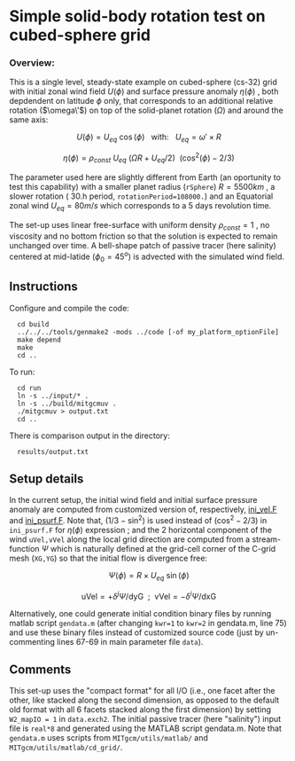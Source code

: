 Simple solid-body rotation test on cubed-sphere grid
========================================================

### Overview:
This is a single level, steady-state example on cubed-sphere (cs-32) grid with initial zonal wind field $U(\phi)$ and surface pressure anomaly $\eta(\phi)$ , both depdendent on latitude $\phi$ only,  that corresponds to an additional relative rotation ($\omega\'$) on top of the solid-planet rotation ($\Omega$) and around the same axis:

$$ U(\phi) = U_{eq} ~ \cos( \phi ) ~~~ \mathrm{with:} ~~~ U_{eq} = \omega' \times R $$

$$ \eta(\phi) = \rho_{const} ~ U_{eq} ~ ( \Omega R + U_{eq} / 2 ) ~~ ( \cos^{2}(\phi) - 2/3 ) $$

The parameter used here are slightly different from Earth (an oportunity to test this capability) with a smaller planet radius (`rSphere`) $R = 5500 km$ , a slower rotation ( 30.h period, `rotationPeriod=108000.`) and an Equatorial zonal wind $U_{eq} = 80 m/s$ which corresponds to a 5 days revolution time.

The set-up uses linear free-surface with uniform density $\rho_{const} = 1$ , no viscosity and no bottom friction so that the solution is expected to remain unchanged over time.
A bell-shape patch of passive tracer (here salinity) centered at mid-latide ($\phi_{0} = 45^{o}$)
is advected with the simulated wind field.

## Instructions
Configure and compile the code:

```
  cd build
  ../../../tools/genmake2 -mods ../code [-of my_platform_optionFile]
  make depend
  make
  cd ..
```

To run:

```
  cd run
  ln -s ../input/* .
  ln -s ../build/mitgcmuv .
  ./mitgcmuv > output.txt
  cd ..
```

There is comparison output in the directory:

```
  results/output.txt
```

## Setup details
In the current setup, the initial wind field and initial surface pressure anomaly are computed
from customized version of, respectively,
[ini_vel.F](https://github.com/MITgcm/MITgcm/blob/master/verification/solid-body.cs-32x32x1/code/ini_vel.F)
 and [ini_psurf.F](https://github.com/MITgcm/MITgcm/blob/master/verification/solid-body.cs-32x32x1/code/ini_psurf.F).
Note that, $(1/3 - \sin^2)$ is used instead of $(\cos^2 - 2/3)$ in `ini_psurf.F` for $\eta(\phi)$ expression ;
and the 2 horizontal component of the wind `uVel,vVel` along the local grid direction are computed from a stream-function $\Psi$ which is naturally defined at the grid-cell corner of the C-grid mesh (`XG,YG`) so that the initial flow is divergence free:

$$ \Psi( \phi ) = R \times U_{eq} ~ \sin( \phi ) $$

$$ \mathrm{uVel} = + \delta^j \Psi / \mathrm{dyG} ~~ ; ~~ \mathrm{vVel} = - \delta^i \Psi / \mathrm{dxG} $$

Alternatively, one could generate initial condition binary files by running matlab script `gendata.m`
(after changing `kwr=1` to `kwr=2` in gendata.m, line 75) and use these binary files instead of
customized source code (just by un-commenting lines 67-69 in main parameter file `data`).

## Comments
  This set-up uses the "compact format" for all I/O (i.e., one facet after the other, like stacked
  along the second dimension, as opposed to the default old format with all 6 facets stacked along the first dimension) by setting `W2_mapIO = 1` in `data.exch2`.
  The initial passive tracer (here "salinity") input file is `real*8` and generated using the MATLAB script gendata.m.
  Note that `gendata.m` uses scripts from `MITgcm/utils/matlab/` and `MITgcm/utils/matlab/cd_grid/`.
